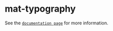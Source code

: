 # mat-typography

See the [`documentation page`](http://expandjs.com/elements/mat-typography) for more information.